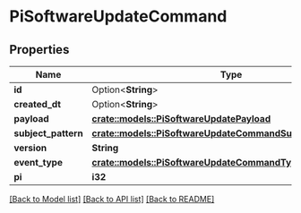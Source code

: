 # PiSoftwareUpdateCommand

## Properties

Name | Type | Description | Notes
------------ | ------------- | ------------- | -------------
**id** | Option<**String**> |  | [optional]
**created_dt** | Option<**String**> |  | [optional]
**payload** | [**crate::models::PiSoftwareUpdatePayload**](PiSoftwareUpdatePayload.md) |  | 
**subject_pattern** | [**crate::models::PiSoftwareUpdateCommandSubjectPatternEnum**](PiSoftwareUpdateCommandSubjectPatternEnum.md) |  | 
**version** | **String** |  | 
**event_type** | [**crate::models::PiSoftwareUpdateCommandType**](PiSoftwareUpdateCommandType.md) |  | 
**pi** | **i32** |  | 

[[Back to Model list]](../README.md#documentation-for-models) [[Back to API list]](../README.md#documentation-for-api-endpoints) [[Back to README]](../README.md)


